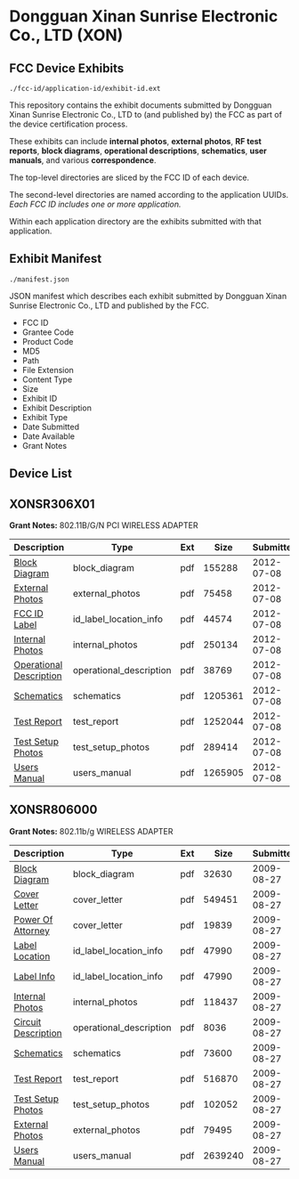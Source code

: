 # Dongguan Xinan Sunrise Electronic Co., LTD (XON)
## FCC Device Exhibits

```
./fcc-id/application-id/exhibit-id.ext
```

This repository contains the exhibit documents submitted by Dongguan Xinan Sunrise Electronic Co., LTD to (and published by) the FCC as part of the device certification process.

These exhibits can include **internal photos**, **external photos**, **RF test reports**, **block diagrams**, **operational descriptions**, **schematics**, **user manuals**, and various **correspondence**.

The top-level directories are sliced by the FCC ID of each device.

The second-level directories are named according to the application UUIDs. *Each FCC ID includes one or more application.*

Within each application directory are the exhibits submitted with that application. 

## Exhibit Manifest

```
./manifest.json
```

JSON manifest which describes each exhibit submitted by Dongguan Xinan Sunrise Electronic Co., LTD and published by the FCC.

- FCC ID
- Grantee Code
- Product Code
- MD5
- Path
- File Extension
- Content Type
- Size
- Exhibit ID
- Exhibit Description
- Exhibit Type
- Date Submitted
- Date Available
- Grant Notes

## Device List
## XONSR306X01
**Grant Notes:** 802.11B/G/N PCI WIRELESS ADAPTER

| Description | Type | Ext | Size | Submitted | Available |
| ----------- | ---- | --- | ---- | --------- | --------- |
| [Block Diagram](XONSR306X01/5cf364b364a2e5372b9eb4acc92e38b1/1738722.pdf) | block_diagram | pdf | 155288 | 2012-07-08 | 2012-07-08 |
| [External Photos](XONSR306X01/5cf364b364a2e5372b9eb4acc92e38b1/1738723.pdf) | external_photos | pdf | 75458 | 2012-07-08 | 2012-07-08 |
| [FCC ID Label](XONSR306X01/5cf364b364a2e5372b9eb4acc92e38b1/1738724.pdf) | id_label_location_info | pdf | 44574 | 2012-07-08 | 2012-07-08 |
| [Internal Photos](XONSR306X01/5cf364b364a2e5372b9eb4acc92e38b1/1738725.pdf) | internal_photos | pdf | 250134 | 2012-07-08 | 2012-07-08 |
| [Operational Description](XONSR306X01/5cf364b364a2e5372b9eb4acc92e38b1/1738726.pdf) | operational_description | pdf | 38769 | 2012-07-08 | 2012-07-08 |
| [Schematics](XONSR306X01/5cf364b364a2e5372b9eb4acc92e38b1/1738727.pdf) | schematics | pdf | 1205361 | 2012-07-08 | 2012-07-08 |
| [Test Report](XONSR306X01/5cf364b364a2e5372b9eb4acc92e38b1/1738728.pdf) | test_report | pdf | 1252044 | 2012-07-08 | 2012-07-08 |
| [Test Setup Photos](XONSR306X01/5cf364b364a2e5372b9eb4acc92e38b1/1738729.pdf) | test_setup_photos | pdf | 289414 | 2012-07-08 | 2012-07-08 |
| [Users Manual](XONSR306X01/5cf364b364a2e5372b9eb4acc92e38b1/1738730.pdf) | users_manual | pdf | 1265905 | 2012-07-08 | 2012-07-08 |
## XONSR806000
**Grant Notes:** 802.11b/g WIRELESS ADAPTER

| Description | Type | Ext | Size | Submitted | Available |
| ----------- | ---- | --- | ---- | --------- | --------- |
| [Block Diagram](XONSR806000/f90878f60d2ef57e4d96e5df760a0913/1160391.pdf) | block_diagram | pdf | 32630 | 2009-08-27 | 2009-08-27 |
| [Cover Letter](XONSR806000/f90878f60d2ef57e4d96e5df760a0913/1160393.pdf) | cover_letter | pdf | 549451 | 2009-08-27 | 2009-08-27 |
| [Power Of Attorney](XONSR806000/f90878f60d2ef57e4d96e5df760a0913/1160398.pdf) | cover_letter | pdf | 19839 | 2009-08-27 | 2009-08-27 |
| [Label Location](XONSR806000/f90878f60d2ef57e4d96e5df760a0913/1160396.pdf) | id_label_location_info | pdf | 47990 | 2009-08-27 | 2009-08-27 |
| [Label Info](XONSR806000/f90878f60d2ef57e4d96e5df760a0913/1160396.pdf) | id_label_location_info | pdf | 47990 | 2009-08-27 | 2009-08-27 |
| [Internal Photos](XONSR806000/f90878f60d2ef57e4d96e5df760a0913/1160395.pdf) | internal_photos | pdf | 118437 | 2009-08-27 | 2009-08-27 |
| [Circuit Description](XONSR806000/f90878f60d2ef57e4d96e5df760a0913/1160392.pdf) | operational_description | pdf | 8036 | 2009-08-27 | 2009-08-27 |
| [Schematics](XONSR806000/f90878f60d2ef57e4d96e5df760a0913/1160399.pdf) | schematics | pdf | 73600 | 2009-08-27 | 2009-08-27 |
| [Test Report](XONSR806000/f90878f60d2ef57e4d96e5df760a0913/1160400.pdf) | test_report | pdf | 516870 | 2009-08-27 | 2009-08-27 |
| [Test Setup Photos](XONSR806000/f90878f60d2ef57e4d96e5df760a0913/1160401.pdf) | test_setup_photos | pdf | 102052 | 2009-08-27 | 2009-08-27 |
| [External Photos](XONSR806000/f90878f60d2ef57e4d96e5df760a0913/1160394.pdf) | external_photos | pdf | 79495 | 2009-08-27 | 2009-08-27 |
| [Users Manual](XONSR806000/f90878f60d2ef57e4d96e5df760a0913/1160402.pdf) | users_manual | pdf | 2639240 | 2009-08-27 | 2009-08-27 |
